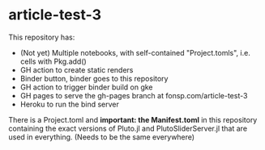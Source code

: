 # article-test-3







This repository has:

- (Not yet) Multiple notebooks, with self-contained "Project.tomls", i.e. cells with Pkg.add()
- GH action to create static renders
- Binder button, binder goes to this repository
- GH action to trigger binder build on gke
- GH pages to serve the gh-pages branch at fonsp.com/article-test-3
- Heroku to run the bind server



There is a Project.toml and **important: the Manifest.toml** in this repository containing the exact versions of Pluto.jl and PlutoSliderServer.jl that are used in everything. (Needs to be the same everywhere)




